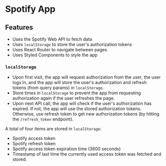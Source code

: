 # Spotify App

## Features

- Uses the Spotify Web API to fetch data
- Uses `localStorage` to store the user's authorization tokens
- Uses React Router to navigate between pages
- Uses Styled Components to style the app

### `localStorage`

- Upon first visit, the app will request authorization from the user, the user logs in, and the app will store the user's authorization and refresh tokens (from query params) in `localStorage`.
- Store times in `localStorage` to prevent the app from requesting authorization again if the user refreshes the page.
- Upon next API call, the app will check if the user's authorization has expired. If not, the app will use the stored authorization tokens. Otherwise, use refresh token to get new authorization tokens (by hitting the `/refresh_token` endpoint).

A total of four items are stored in `localStorage`:

- Spotify access token
- Spotify refresh token
- Spotify access token expiration time (3600 seconds)
- Timestamp of last time the currently used access token was fetched and stored.
